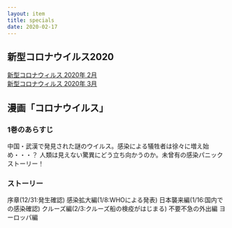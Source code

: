 ```yaml
---
layout: item
title: specials
date: 2020-02-17
---
```


## 新型コロナウイルス2020

[新型コロナウィルス 2020年 2月](https://kidokun153.github.io/specials/covid-19/[2020-02]COVID-19.html)<br>
[新型コロナウィルス 2020年 3月](https://kidokun153.github.io/specials/covid-19/[2020-03]COVID-19.html)<br>

## 漫画「コロナウイルス」
### 1巻のあらすじ
中国・武漢で発見された謎のウイルス。感染による犠牲者は徐々に増え始め・・・？ 人類は見えない驚異にどう立ち向かうのか。未曾有の感染パニックストーリー！
### ストーリー
序章(12/31:発生確認)
感染拡大編(1/8:WHOによる発表)
日本襲来編(1/16:国内での感染確認)
クルーズ編(2/3:クルーズ船の検疫がはじまる)
不要不急の外出編
ヨーロッパ編
